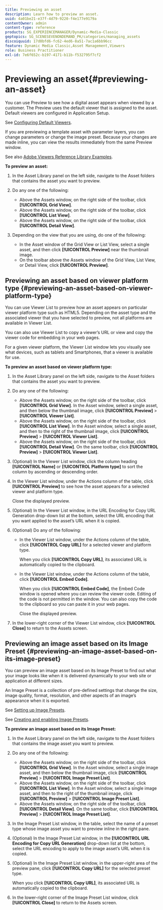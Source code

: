 ```yaml
---
title: Previewing an asset
description: Learn how to preview an asset.
uuid: 4a01be21-e37f-4d79-9220-f4e177e9179a
contentOwner: admin
content-type: reference
products: SG_EXPERIENCEMANAGER/Dynamic-Media-Classic
geptopics: SG_SCENESEVENONDEMAND_PK/categories/managing_assets
discoiquuid: 17d0bfd6-fc62-4ed6-8a51-7ac1a6bb96cc
feature: Dynamic Media Classic,Asset Management,Viewers
role: Business Practitioner
exl-id: 7e6f652c-b197-4171-b11b-f532795f7cf2
---
```

# Previewing an asset{#previewing-an-asset}

You can use Preview to see how a digital asset appears when viewed by a customer. The Preview uses the default viewer that is assigned to the asset. Default viewers are configured in Application Setup.

See [Configuring Default Viewers](application-setup.md#configuring_default_viewers).

If you are previewing a template asset with parameter layers, you can change parameters or change the image preset. Because your changes are made inline, you can view the results immediately from the same Preview window.

See also [Adobe Viewers Reference Library Examples](https://landing.adobe.com/en/na/dynamic-media/ctir-2755/live-demos.html).

**To preview an asset:**

1. In the Asset Library panel on the left side, navigate to the Asset folders that contains the asset you want to preview.
1. Do any one of the following:

    * Above the Assets window, on the right side of the toolbar, click **[!UICONTROL Grid View]**.
    * Above the Assets window, on the right side of the toolbar, click **[!UICONTROL List View]**.
    * Above the Assets window, on the right side of the toolbar, click **[!UICONTROL Detail View]**.

1. Depending on the view that you are using, do one of the following:

    * In the Asset window of the Grid View or List View, select a single asset, and then click **[!UICONTROL Preview]** near the thumbnail image.
    * On the toolbar above the Assets window of the Grid View, List View, or Detail View, click **[!UICONTROL Preview]**.

## Previewing an asset based on viewer platform type {#previewing-an-asset-based-on-viewer-platform-type}

You can use Viewer List to preview how an asset appears on particular viewer platform type such as HTML5. Depending on the asset type and the associated viewer that you have selected to preview, not all platforms are available in Viewer List.

You can also use Viewer List to copy a viewer’s URL or view and copy the viewer code for embedding in your web pages.

For a given viewer platform, the Viewer List window lets you visually see what devices, such as tablets and Smartphones, that a viewer is available for use.

**To preview an asset based on viewer platform type:**

1. In the Asset Library panel on the left side, navigate to the Asset folders that contains the asset you want to preview.
1. Do any one of the following:

    * Above the Assets window, on the right side of the toolbar, click **[!UICONTROL Grid View]**. In the Asset window, select a single asset, and then below the thumbnail image, click **[!UICONTROL Preview]** > **[!UICONTROL Viewer List]**.
    * Above the Assets window, on the right side of the toolbar, click **[!UICONTROL List View]**. In the Asset window, select a single asset, and then to the right of the thumbnail image, click **[!UICONTROL Preview]** > **[!UICONTROL Viewer List]**.
    * Above the Assets window, on the right side of the toolbar, click **[!UICONTROL Detail View]**. On the same toolbar, click **[!UICONTROL Preview]** > **[!UICONTROL Viewer List]**.

1. (Optional) In the Viewer List window, click the column heading **[!UICONTROL Name]** or **[!UICONTROL Platform type]** to sort the column by ascending or descending order.
1. In the Viewer List window, under the Actions column of the table, click **[!UICONTROL Preview]** to see how the asset appears for a selected viewer and platform type.

   Close the displayed preview.

1. (Optional) In the Viewer List window, in the URL Encoding for Copy URL Generation drop-down list at the bottom, select the URL encoding that you want applied to the asset’s URL when it is copied.
1. (Optional) Do any of the following:

    * In the Viewer List window, under the Actions column of the table, click **[!UICONTROL Copy URL]** for a selected viewer and platform type.

      When you click **[!UICONTROL Copy URL]**, its associated URL is automatically copied to the clipboard.
    
    * In the Viewer List window, under the Actions column of the table, click **[!UICONTROL Embed Code]**.

      When you click **[!UICONTROL Embed Code]**, the Embed Code window is opened where you can review the viewer code. Editing of the code is not permitted in the window. You can also copy the code to the clipboard so you can paste it in your web pages.

      Close the displayed preview.

1. In the lower-right corner of the Viewer List window, click **[!UICONTROL Close]** to return to the Assets screen.

## Previewing an image asset based on its Image Preset {#previewing-an-image-asset-based-on-its-image-preset}

You can preview an image asset based on its Image Preset to find out what your image looks like when it is delivered dynamically to your web site or application at different sizes.

An Image Preset is a collection of pre-defined settings that change the size, image quality, format, resolution, and other aspects of an image’s appearance when it is exported.

See [Setting up Image Presets](setting-image-presets.md#setting_up_image_presets).

See [Creating and enabling Image Presets](creating-enabling-image-presets.md#creating_and_enabling_image_presets).

**To preview an image asset based on its Image Preset:**

1. In the Asset Library panel on the left side, navigate to the Asset folders that contains the image asset you want to preview.
1. Do any one of the following:

    * Above the Assets window, on the right side of the toolbar, click **[!UICONTROL Grid View]**. In the Asset window, select a single image asset, and then below the thumbnail image, click **[!UICONTROL Preview]** > **[!UICONTROL Image Preset List]**.
    * Above the Assets window, on the right side of the toolbar, click **[!UICONTROL List View]**. In the Asset window, select a single image asset, and then to the right of the thumbnail image, click **[!UICONTROL Preview]** > **[!UICONTROL Image Preset List]**.
    * Above the Assets window, on the right side of the toolbar, click **[!UICONTROL Detail View]**. On the same toolbar, click **[!UICONTROL Preview]** > **[!UICONTROL Image Preset List]**.

1. In the Image Preset List window, in the table, select the name of a preset type whose image asset you want to preview inline in the right pane.
1. (Optional) In the Image Preset List window, in the **[!UICONTROL URL Encoding for Copy URL Generation]** drop-down list at the bottom, select the URL encoding to apply to the image asset’s URL when it is copied.
1. (Optional) In the Image Preset List window, in the upper-right area of the preview pane, click **[!UICONTROL Copy URL]** for the selected preset type.

   When you click **[!UICONTROL Copy URL]**, its associated URL is automatically copied to the clipboard.

1. In the lower-right corner of the Image Preset List window, click **[!UICONTROL Close]** to return to the Assets screen.
